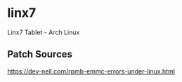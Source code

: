 # linx7
Linx7 Tablet - Arch Linux

## Patch Sources
https://dev-nell.com/rpmb-emmc-errors-under-linux.html
